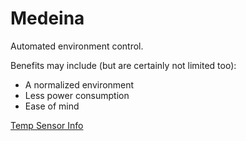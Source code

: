 # Medeina

Automated environment control.

Benefits may include (but are certainly not limited too):
* A normalized environment
* Less power consumption
* Ease of mind

[Temp Sensor Info](https://www.tweaking4all.com/hardware/arduino/arduino-ds18b20-temperature-sensor/)
